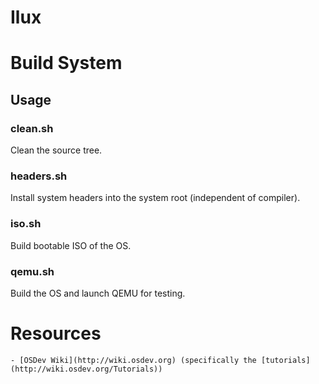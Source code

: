 # Ilux

# Build System
## Usage
### clean.sh
Clean the source tree.

### headers.sh
Install system headers into the system root (independent of compiler).

### iso.sh
Build bootable ISO of the OS.

### qemu.sh
Build the OS and launch QEMU for testing.

# Resources
    - [OSDev Wiki](http://wiki.osdev.org) (specifically the [tutorials](http://wiki.osdev.org/Tutorials))
